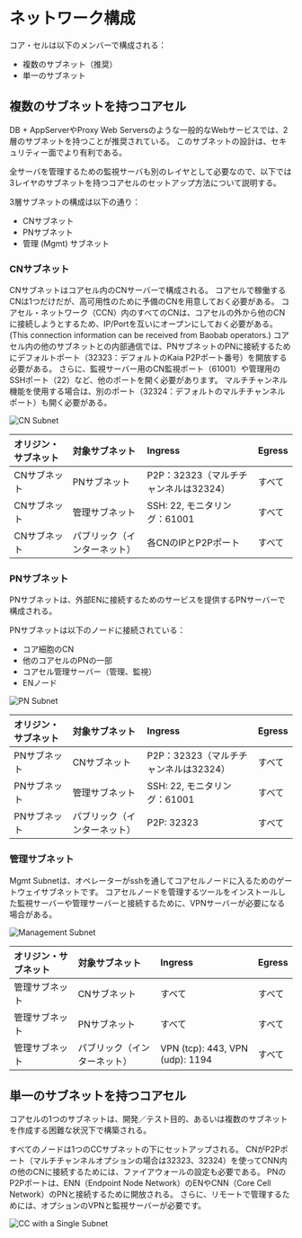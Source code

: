 # ネットワーク構成

コア・セルは以下のメンバーで構成される：

- 複数のサブネット（推奨）
- 単一のサブネット

## 複数のサブネットを持つコアセル<a id="a-core-cell-with-multiple-subnets"></a>

DB + AppServerやProxy Web Serversのような一般的なWebサービスでは、2層のサブネットを持つことが推奨されている。 このサブネットの設計は、セキュリティー面でより有利である。

全サーバを管理するための監視サーバも別のレイヤとして必要なので、以下では3レイヤのサブネットを持つコアセルのセットアップ方法について説明する。

3層サブネットの構成は以下の通り：

- CNサブネット
- PNサブネット
- 管理 (Mgmt) サブネット

### CNサブネット<a id="cn-subnet"></a>

CNサブネットはコアセル内のCNサーバーで構成される。 コアセルで稼働するCNは1つだけだが、高可用性のために予備のCNを用意しておく必要がある。 コアセル・ネットワーク（CCN）内のすべてのCNは、コアセルの外から他のCNに接続しようとするため、IP/Portを互いにオープンにしておく必要がある。 (This connection information can be received from Baobab operators.) コアセル内の他のサブネットとの内部通信では、PNサブネットのPNに接続するためにデフォルトポート（32323：デフォルトのKaia P2Pポート番号）を開放する必要がある。 さらに、監視サーバー用のCN監視ポート（61001）や管理用のSSHポート（22）など、他のポートを開く必要があります。 マルチチャンネル機能を使用する場合は、別のポート（32324：デフォルトのマルチチャンネルポート）も開く必要がある。

![CN Subnet](/img/nodes/cn_subnet.png)

| オリジン・サブネット | 対象サブネット        | Ingress                               | Egress |
| :--------- | :------------- | :------------------------------------ | :----- |
| CNサブネット    | PNサブネット        | P2P：32323（マルチチャンネルは32324）             | すべて    |
| CNサブネット    | 管理サブネット        | SSH: 22, モニタリング：61001 | すべて    |
| CNサブネット    | パブリック（インターネット） | 各CNのIPとP2Pポート                         | すべて    |

### PNサブネット<a id="pn-subnet"></a>

PNサブネットは、外部ENに接続するためのサービスを提供するPNサーバーで構成される。

PNサブネットは以下のノードに接続されている：

- コア細胞のCN
- 他のコアセルのPNの一部
- コアセル管理サーバー（管理、監視）
- ENノード

![PN Subnet](/img/nodes/pn_subnet.png)

| オリジン・サブネット | 対象サブネット        | Ingress                               | Egress |
| :--------- | :------------- | :------------------------------------ | :----- |
| PNサブネット    | CNサブネット        | P2P：32323（マルチチャンネルは32324）             | すべて    |
| PNサブネット    | 管理サブネット        | SSH: 22, モニタリング：61001 | すべて    |
| PNサブネット    | パブリック（インターネット） | P2P: 32323            | すべて    |

### 管理サブネット<a id="mgmt-subnet"></a>

Mgmt Subnetは、オペレーターがsshを通してコアセルノードに入るためのゲートウェイサブネットです。 コアセルノードを管理するツールをインストールした監視サーバーや管理サーバーと接続するために、VPNサーバーが必要になる場合がある。

![Management Subnet](/img/nodes/admin_subnet.png)

| オリジン・サブネット | 対象サブネット        | Ingress                                                                                               | Egress |
| :--------- | :------------- | :---------------------------------------------------------------------------------------------------- | :----- |
| 管理サブネット    | CNサブネット        | すべて                                                                                                   | すべて    |
| 管理サブネット    | PNサブネット        | すべて                                                                                                   | すべて    |
| 管理サブネット    | パブリック（インターネット） | VPN (tcp): 443, VPN (udp): 1194 | すべて    |

## 単一のサブネットを持つコアセル<a id="a-core-cell-with-a-single-subnet"></a>

コアセルの1つのサブネットは、開発／テスト目的、あるいは複数のサブネットを作成する困難な状況下で構築される。

すべてのノードは1つのCCサブネットの下にセットアップされる。 CNがP2Pポート（マルチチャンネルオプションの場合は32323、32324）を使ってCNN内の他のCNに接続するためには、ファイアウォールの設定も必要である。 PNのP2Pポートは、ENN（Endpoint Node Network）のENやCNN（Core Cell Network）のPNと接続するために開放される。 さらに、リモートで管理するためには、オプションのVPNと監視サーバーが必要です。

![CC with a Single Subnet](/img/nodes/cc_single_subnet.png)
